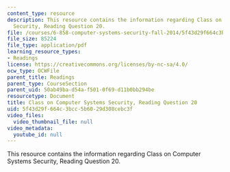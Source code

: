 ```yaml
---
content_type: resource
description: This resource contains the information regarding Class on Computer Systems
  Security, Reading Question 20.
file: /courses/6-858-computer-systems-security-fall-2014/5f43d29f664c3bcc5b6029d308cebc3f_MIT6_858F14_Reading20.pdf
file_size: 85224
file_type: application/pdf
learning_resource_types:
- Readings
license: https://creativecommons.org/licenses/by-nc-sa/4.0/
ocw_type: OCWFile
parent_title: Readings
parent_type: CourseSection
parent_uid: 50ab49ba-d54a-f501-0f69-d11b0bb294be
resourcetype: Document
title: Class on Computer Systems Security, Reading Question 20
uid: 5f43d29f-664c-3bcc-5b60-29d308cebc3f
video_files:
  video_thumbnail_file: null
video_metadata:
  youtube_id: null
---
```

This resource contains the information regarding Class on Computer Systems Security, Reading Question 20.